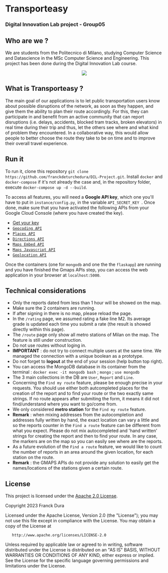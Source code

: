 # Transporteasy

### Digital Innovation Lab project - Group05

## Who are we ?

We are students from the Politecnico di Milano, studying Computer Science and Datascience in the MSc Computer Science and Engineering. This project has been done during the Digital Innovation Lab course.

<p align="center">
<img src="/images/Logo_Politecnico_Milano.png">
</p>

## What is Transporteasy ?

The main goal of our applications is to let public transportation users know about possible disruptions of the network, as soon as they happen, and give them the ability to plan their route accordingly. For this, they can participate in and benefit from an active community that can report disruptions (i.e. delays, accidents, blocked tram tracks, broken elevators) in real time  during their trip and thus, let the others see where and what kind of problem they encountered. In a collaborative way, this would allow people to better choose the route they take to be on time and to improve their overall travel experience.

## Run it

To run it, clone this repository `git clone https://github.com/franckdeturchedura/DIL-Project.git`. Install `docker` and `docker-compose` if it's not already the case and, in the repository folder, execute `docker-compose up -d --build`.

To access all features, you will need a **Google API key**, which one you'll have to put in `instance/config.py`, in the variable `API_SECRET_KEY `.
Once done, make sure that you have activated the following APIs from your Google Cloud Console (where you have created the key).
+ [Get your key](https://developers.google.com/maps/documentation/javascript/get-api-key?)
+ [`Geocoding API`](https://developers.google.com/maps/documentation/geocoding/overview)
+ [`Places API`](https://developers.google.com/maps/documentation/places/web-service/overview)
+ [`Directions API`](https://developers.google.com/maps/documentation/directions/overview)
+ [`Maps Embed API`](https://developers.google.com/maps/documentation/embed/get-started)
+ [`Maps Javascript API`](https://developers.google.com/maps/documentation/javascript/overview)
+ [`Geolocation API`](https://developers.google.com/maps/documentation/geolocation/overview)

Once the containers (one for `mongodb` and one the the `flaskapp`) are running and you have finished the Gmaps APIs step, you can access the web application in your browser at `localhost:5000`.

## Technical considerations

+ Only the reports dated from less than 1 hour will be showed on the map.
+ Make sure the 2 containers are running.
+ If after signing in there is no map, please reload the page.
+ In the `/rating` page, we assumed rating a fake line M2. Its average grade is updated each time you submit a rate (the result is showed directly within this page).
+ The `/route` page only show all metro stations of Milan on the map. The feature is still under construction.
+ Do not use routes without loging in.
+ **IMPORTANT** : do not try to connect multiple users at the same time. We managed the connection with a unique boolean as a prototype.
+ Do not forget to **logout** at the end of your session (help button top right).
+ You can access the MongoDB database in its container from the terminal : `docker exec -it mongodb bash` ; `mongo` ; `use mongodb`
+ The 3 main collections in the DB are `User`, `Report` and `Line`.
+ Concerning the `Find my route` feature, please be enough precise in your requests. You should use either both autcompleted places for the creation of the report and to find your route or the two exactly same strings. If no route appears after submiting the form, it means it did not find/understand where you want to go/come from.
+ We only considered **metro station** for the `Find my route` feature.
+ **Remark** : when mixing addresses from the autocompletion and addresses fully written by hand, the exact location can vary a little and so the reports counter in the `Find a route` feature can be different from what you expect. Please do not mix autocompleted and 'hand written' strings for creating the report and then to find your route. In any case, the markers are on the map so you can easily see where are the reports.
+ As a future evolution of the `Find a route` feature, we would like to count the number of reports in an area around the given location, for each station on the route.
+ **Remark** : the GMAPS APIs do not provide any solution to easily get the names/locations of the stations given a certain route.


## **License**
This project is licensed under the [Apache 2.0 License](https://www.apache.org/licenses/LICENSE-2.0.txt).

Copyright 2023 Franck Dura

Licensed under the Apache License, Version 2.0 (the "License");
   you may not use this file except in compliance with the License.
   You may obtain a copy of the License at

       http://www.apache.org/licenses/LICENSE-2.0

   Unless required by applicable law or agreed to in writing, software
   distributed under the License is distributed on an "AS IS" BASIS,
   WITHOUT WARRANTIES OR CONDITIONS OF ANY KIND, either express or implied.
   See the License for the specific language governing permissions and
   limitations under the License.
